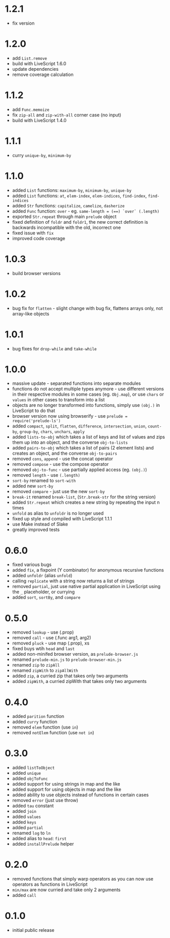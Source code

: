 # 1.2.1

- fix version

# 1.2.0

- add `List.remove`
- build with LiveScript 1.6.0
- update dependencies
- remove coverage calculation

# 1.1.2

- add `Func.memoize`
- fix `zip-all` and `zip-with-all` corner case (no input)
- build with LiveScript 1.4.0

# 1.1.1

- curry `unique-by`, `minimum-by`

# 1.1.0

- added `List` functions: `maximum-by`, `minimum-by`, `unique-by`
- added `List` functions: `at`, `elem-index`, `elem-indices`, `find-index`, `find-indices`
- added `Str` functions: `capitalize`, `camelize`, `dasherize`
- added `Func` function: `over` - eg. `` same-length = (==) `over` (.length) ``
- exported `Str.repeat` through main `prelude` object
- fixed definition of `foldr` and `foldr1`, the new correct definition is backwards incompatible with the old, incorrect one
- fixed issue with `fix`
- improved code coverage

# 1.0.3

- build browser versions

# 1.0.2

- bug fix for `flatten` - slight change with bug fix, flattens arrays only, not array-like objects

# 1.0.1

- bug fixes for `drop-while` and `take-while`

# 1.0.0

- massive update - separated functions into separate modules
- functions do not accept multiple types anymore - use different versions in their respective modules in some cases (eg. `Obj.map`), or use `chars` or `values` in other cases to transform into a list
- objects are no longer transformed into functions, simply use `(obj.)` in LiveScript to do that
- browser version now using browserify - use `prelude = require('prelude-ls')`
- added `compact`, `split`, `flatten`, `difference`, `intersection`, `union`, `count-by`, `group-by`, `chars`, `unchars`, `apply`
- added `lists-to-obj` which takes a list of keys and list of values and zips them up into an object, and the converse `obj-to-lists`
- added `pairs-to-obj` which takes a list of pairs (2 element lists) and creates an object, and the converse `obj-to-pairs`
- removed `cons`, `append` - use the concat operator
- removed `compose` - use the compose operator
- removed `obj-to-func` - use partially applied access (eg. `(obj.)`)
- removed `length` - use `(.length)`
- `sort-by` renamed to `sort-with`
- added new `sort-by`
- removed `compare` - just use the new `sort-by`
- `break-it` renamed `break-list`, (`Str.break-str` for the string version)
- added `Str.repeat` which creates a new string by repeating the input n times
- `unfold` as alias to `unfoldr` is no longer used
- fixed up style and compiled with LiveScript 1.1.1
- use Make instead of Slake
- greatly improved tests

# 0.6.0

- fixed various bugs
- added `fix`, a fixpoint (Y combinator) for anonymous recursive functions
- added `unfoldr` (alias `unfold`)
- calling `replicate` with a string now returns a list of strings
- removed `partial`, just use native partial application in LiveScript using the `_` placeholder, or currying
- added `sort`, `sortBy`, and `compare`

# 0.5.0

- removed `lookup` - use (.prop)
- removed `call` - use (.func arg1, arg2)
- removed `pluck` - use map (.prop), xs
- fixed buys wtih `head` and `last`
- added non-minifed browser version, as `prelude-browser.js`
- renamed `prelude-min.js` to `prelude-browser-min.js`
- renamed `zip` to `zipAll`
- renamed `zipWith` to `zipAllWith`
- added `zip`, a curried zip that takes only two arguments
- added `zipWith`, a curried zipWith that takes only two arguments

# 0.4.0

- added `parition` function
- added `curry` function
- removed `elem` function (use `in`)
- removed `notElem` function (use `not in`)

# 0.3.0

- added `listToObject`
- added `unique`
- added `objToFunc`
- added support for using strings in map and the like
- added support for using objects in map and the like
- added ability to use objects instead of functions in certain cases
- removed `error` (just use throw)
- added `tau` constant
- added `join`
- added `values`
- added `keys`
- added `partial`
- renamed `log` to `ln`
- added alias to `head`: `first`
- added `installPrelude` helper

# 0.2.0

- removed functions that simply warp operators as you can now use operators as functions in LiveScript
- `min/max` are now curried and take only 2 arguments
- added `call`

# 0.1.0

- initial public release
